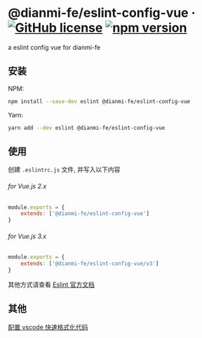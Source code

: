 # @dianmi-fe/eslint-config-vue &middot; [![GitHub license](https://img.shields.io/npm/l/@dianmi-fe/eslint-config-vue)](https://github.com/dianmi-fe/scripts/tree/main/packages/eslint-config-vue/LICENSE) [![npm version](https://img.shields.io/npm/v/@dianmi-fe/eslint-config-vue)](https://www.npmjs.com/package/@dianmi-fe/eslint-config-vue)

a eslint config vue for dianmi-fe

## 安装

NPM:

```bash
npm install --save-dev eslint @dianmi-fe/eslint-config-vue
```

Yarn:

```bash
yarn add --dev eslint @dianmi-fe/eslint-config-vue
```

## 使用

创建 `.eslintrc.js` 文件, 并写入以下内容

###### for Vue.js 2.x

```js
module.exports = {
    extends: ['@dianmi-fe/eslint-config-vue']
}
```

###### for Vue.js 3.x

```js
module.exports = {
    extends: ['@dianmi-fe/eslint-config-vue/v3']
}
```

其他方式请查看 [Eslint 官方文档](https://eslint.org/docs/user-guide/configuring/configuration-files)

## 其他

[配置 vscode 快速格式化代码](https://github.com/dianmi-fe/scripts/blob/main/docs/%E9%85%8D%E7%BD%AEvscode%E5%BF%AB%E9%80%9F%E6%A0%BC%E5%BC%8F%E5%8C%96%E4%BB%A3%E7%A0%81.md)

